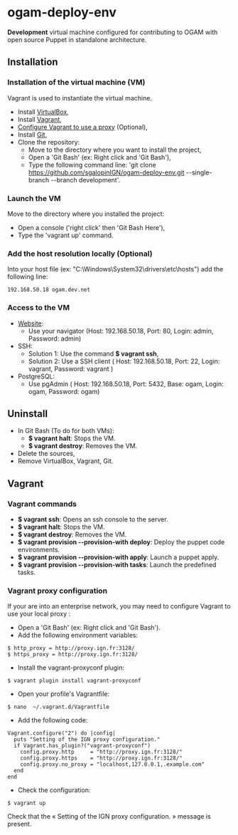 # ogam-deploy-env
 **Development** virtual machine configured for contributing to OGAM with open source Puppet in standalone architecture.

## Installation

### Installation of the virtual machine (VM)

Vagrant is used to instantiate the virtual machine.
- Install [VirtualBox](https://www.virtualbox.org/wiki/Downloads),
- Install [Vagrant](https://www.vagrantup.com/downloads.html),
- [Configure Vagrant to use a proxy](https://github.com/sgalopinIGN/ogam-deploy-env/tree/development#vagrant-proxy-configuration) (Optional),
- Install [Git](https://git-scm.com/downloads),
- Clone the repository:
    - Move to the directory where you want to install the project,
    - Open a 'Git Bash' (ex: Right click and 'Git Bash'),
    - Type the following command line: 'git clone https://github.com/sgalopinIGN/ogam-deploy-env.git --single-branch --branch development'.

### Launch the VM

Move to the directory where you installed the project:
- Open a console ('right click' then 'Git Bash Here'),
- Type the 'vagrant up' command.

### Add the host resolution locally (Optional)
Into your host file (ex: "C:\Windows\System32\drivers\etc\hosts") add the following line:
```
192.168.50.18 ogam.dev.net
```

### Access to the VM
- [Website](http://192.168.50.18):
  - Use your navigator (Host: 192.168.50.18, Port: 80, Login: admin, Password: admin)
- SSH:
  - Solution 1: Use the command **$ vagrant ssh**,
  - Solution 2: Use a SSH client ( Host: 192.168.50.18, Port: 22, Login: vagrant, Password: vagrant )
- PostgreSQL:
  - Use pgAdmin ( Host: 192.168.50.18, Port: 5432, Base: ogam, Login: ogam, Password: ogam)

## Uninstall

- In Git Bash (To do for both VMs):
   - **$ vagrant halt**: Stops the VM.
   - **$ vagrant destroy**: Removes the VM.
- Delete the sources,
- Remove VirtualBox, Vagrant, Git.

## Vagrant

### Vagrant commands
- **$ vagrant ssh**: Opens an ssh console to the server.
- **$ vagrant halt**: Stops the VM.
- **$ vagrant destroy**: Removes the VM.
- **$ vagrant provision --provision-with deploy**: Deploy the puppet code environments.
- **$ vagrant provision --provision-with apply**: Launch a puppet apply.
- **$ vagrant provision --provision-with tasks**: Launch the predefined tasks.

### Vagrant proxy configuration

If your are into an enterprise network, you may need to configure Vagrant to use your local proxy :
  - Open a 'Git Bash' (ex: Right click and 'Git Bash').
  - Add the following environment variables:
  ```shell
  $ http_proxy = http://proxy.ign.fr:3128/
  $ https_proxy = http://proxy.ign.fr:3128/
  ```
  - Install the vagrant-proxyconf plugin:
  ```shell
  $ vagrant plugin install vagrant-proxyconf
  ```
  - Open your profile's Vagrantfile:
  ```shell
  $ nano  ~/.vagrant.d/Vagrantfile
  ```
  - Add the following code:
  ```shell
  Vagrant.configure("2") do |config|
    puts "Setting of the IGN proxy configuration."
    if Vagrant.has_plugin?("vagrant-proxyconf")
      config.proxy.http     = "http://proxy.ign.fr:3128/"
      config.proxy.https    = "http://proxy.ign.fr:3128/"
      config.proxy.no_proxy = "localhost,127.0.0.1,.example.com"
    end
  end
  ```
  * Check the configuration:
  ```shell
  $ vagrant up
  ```
  Check that the « Setting of the IGN proxy configuration. » message is present.

